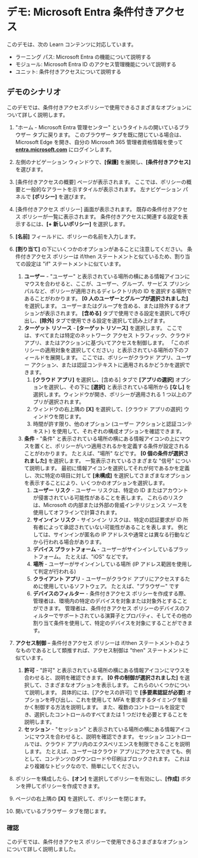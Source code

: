 <!---
---
デモ: タイトル: 'Azure AD の条件付きアクセス' ラーニング パス/モジュール/ユニット: 'ラーニング パス: Microsoft Entra の の機能について説明する; モジュール 3: Microsoft Entra ID のアクセス管理機能について説明する; ユニット 2: 条件付きアクセスについて説明する'
---
--->

# デモ: Microsoft Entra 条件付きアクセス

このデモは、次の Learn コンテンツに対応しています。

- ラーニング パス: Microsoft Entra の機能について説明する
- モジュール: Microsoft Entra ID のアクセス管理機能について説明する
- ユニット: 条件付きアクセスについて説明する

## デモのシナリオ

このデモでは、条件付きアクセスポリシーで使用できるさまざまなオプションについて詳しく説明します。

1. "ホーム - Microsoft Entra 管理センター" というタイトルの開いているブラウザー タブに戻ります。  このブラウザー タブを既に閉じている場合は、Microsoft Edge を開き、自分の Microsoft 365 管理者資格情報を使って **[entra.microsoft.com](https://entra.microsoft.com)** にログインします。

1. 左側のナビゲーション ウィンドウで、**[保護]** を展開し、**[条件付きアクセス]** を選びます。

1. [条件付きアクセスの概要] ページが表示されます。  ここでは、ポリシーの概要と一般的なアラートを示すタイルが表示されます。  左ナビゲーション パネルで **[ポリシー]** を選びます。

1. [条件付きアクセス ポリシー] 画面が表示されます。 既存の条件付きアクセス ポリシーが一覧に表示されます。 条件付きアクセスに関連する設定を表示するには、**[+ 新しいポリシー]** を選択します。

1. **[名前]** フィールドに、ポリシーの名前を入力します。

1. **[割り当て]** の下にいくつかのオプションがあることに注意してください。  条件付きアクセス ポリシーは if/then ステートメントと似ているため、割り当ての設定は "if" ステートメントに似ています。
    1. **ユーザー** - "ユーザー" と表示されている場所の横にある情報アイコンにマウスを合わせると、ここが、ユーザー、グループ、サービス プリンシパルなど、ポリシーが適用されるディレクトリ内の ID を選択する場所であることがわかります。 **[0 人のユーザーとグループが選択されました]** を選択します。  ユーザーまたはグループを含める、または除外するオプションが表示されます。 **[含める]** タブで使用できる設定を選択して呼び出し、**[除外]** タブで使用できる設定を選択して読み上げます。
    1. **ターゲット リソース** - **[ターゲット リソース]** を選択します。  ここでは、すべてまたは特定のネットワーク アクセス トラフィック、クラウド アプリ、またはアクションに基づいてアクセスを制御します。  「このポリシーの適用対象を選択してください」と表示されている場所の下のフィールドを展開します。  ここでは、ポリシーがクラウド アプリ、ユーザー アクション、または認証コンテキストに適用されるかどうかを選択できます。  
        1. **[クラウド アプリ]** を選択し、[含める] タブで **[アプリの選択]** オプションを選択し、その下に **[選択]** と表示されている場所から **[なし]** を選択します。ウィンドウが開き、ポリシーが適用される 1 つ以上のアプリが選択されます。
        1. ウィンドウの右上隅の **[X]** を選択して、[クラウド アプリの選択] ウィンドウを閉じます。
        1. 時間が許す限り、他のオプション (ユーザー アクションと認証コンテキスト) を使用して、それぞれの構成オプションを確認できます。
    1. **条件** - "条件" と表示されている場所の横にある情報アイコンの上にマウスを置くと、ポリシーがいつ適用されるかを定義する条件が設定されることがわかります。 たとえば、"場所" などです。 **[0 個の条件が選択されました]** を選択します。 一覧表示されているさまざまな "信号" について説明します。   最初に情報アイコンを選択してそれが何であるかを定義し、次に特定の項目に対して **[未構成]** を選択してさまざまなオプションを表示することにより、いくつかのオプションを選択します。
        1. **ユーザー リスク** - ユーザー リスクは、特定の ID またはアカウントが侵害されている可能性があることを表します。 これらのリスクは、Microsoft の内部または外部の脅威インテリジェンス ソースを使用してオフラインで計算されます。
        1. **サインイン リスク** - サインイン リスクは、特定の認証要求が ID 所有者によって承認されていない可能性があることを表します。 例としては、サインインが匿名の IP アドレスや通常とは異なる行動などから行われる場合があります。
        1. **デバイス プラットフォーム** - ユーザーがサインインしているプラットフォーム。 たとえば、"iOS" などです。
        1. **場所** - ユーザーがサインインしている場所 (IP アドレス範囲を使用して判定が行われる)
        1. **クライアント アプリ** - ユーザーがクラウド アプリにアクセスするために使用しているソフトウェア。 たとえば、"ブラウザー" です
        1. **デバイスのフィルター** - 条件付きアクセス ポリシーを作成する際、管理者は、環境内の特定のデバイスを対象または対象外とすることができます。 管理者は、条件付きアクセス ポリシーのデバイスのフィルターでサポートされている演算子とプロパティ、そしてその他の割り当て条件を使用して、特定のデバイスを対象にすることができます。

1. **アクセス制御** – 条件付きアクセス ポリシーは if/then ステートメントのようなものであるとして類推すれば、アクセス制御は "then" ステートメントに似ています。
    1. **許可** - "許可" と表示されている場所の横にある情報アイコンにマウスを合わせると、説明を確認できます。  **[0 件の制御が選択されました]** を選択して、さまざまなオプションを表示します。  これらのいくつかについて説明します。  具体的には、[アクセスの許可] で **[多要素認証が必要]** オプションを呼び出し、これを使用して MFA を要求するタイミングを細かく制御する方法を説明します。   また、複数のコントロールを設定でき、選択したコントロールのすべてまたは 1 つだけを必要とすることを説明します。
    1. **セッション** - "セッション" と表示されている場所の横にある情報アイコンにマウスを合わせると、説明を確認できます。  セッション コントロールでは、クラウド アプリ内のエクスペリエンスを制限できることを説明します。  たとえば、ユーザーはクラウド アプリにアクセスできても、例として、コンテンツのダウンロードや印刷はブロックされます。  これはより複雑なトピックなので、簡単にしてください。

1. ポリシーを構成したら、**[オン]** を選択してポリシーを有効にし、**[作成]** ボタンを押してポリシーを作成できます。

1. ページの右上隅の **[X]** を選択して、ポリシーを閉じます。

1. 開いているブラウザー タブを閉じます。

### 確認

このデモでは、条件付きアクセス ポリシーで使用できるさまざまなオプションについて詳しく説明しました。
